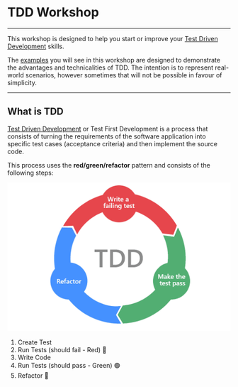# TDD Workshop

---

This workshop is designed to help you start or improve
your [Test Driven Development](https://en.wikipedia.org/wiki/Test-driven_development)
skills.

The [examples](../tdd) you will see in this workshop are designed to demonstrate the advantages and technicalities of
TDD. The intention is to represent real-world scenarios, however sometimes that will not be possible in favour of
simplicity.

---

## What is TDD

[Test Driven Development](https://en.wikipedia.org/wiki/Test-driven_development) or Test First Development is a process
that consists of turning the requirements of the software application into specific test cases (acceptance criteria) and
then implement the source code.

This process uses the **red/green/refactor** pattern and consists of the following steps:

![red-green-refactor](../../../../../resources/static/red-green-refactor.png)

1. Create Test
2. Run Tests (should fail - Red) 🔴
3. Write Code
4. Run Tests (should pass - Green) 🟢
5. Refactor 🔵

